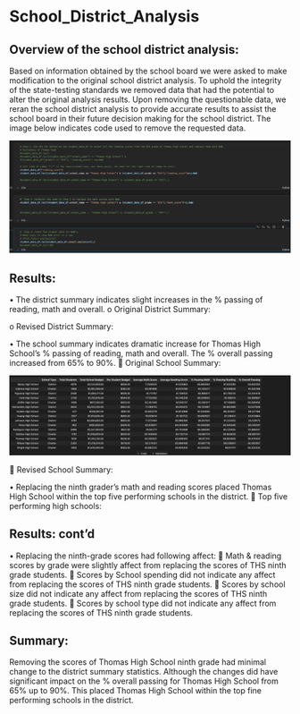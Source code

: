 # School_District_Analysis

## Overview of the school district analysis:

Based on information obtained by the school board we were asked to make modification to the original school district analysis.  To uphold the integrity of the state-testing standards we removed data that had the potential to alter the original analysis results.  Upon removing the questionable data, we reran the school district analysis to provide accurate results to assist the school board in their future decision making for the school district.  The image below indicates code used to remove the requested data.

![Image](https://github.com/bradrobe/School_District_Analysis/blob/main/PyCityShool_pics/school_analysis_code.png)
 
## Results:
•	The district summary indicates slight increases in the % passing of reading, math and overall.
o	Original District Summary:

 
o	Revised District Summary:
 

•	The school summary indicates dramatic increase for Thomas High School’s % passing of reading, math and overall.  The % overall passing increased from 65% to 90%.
	Original School Summary:

 ![image](https://github.com/bradrobe/School_District_Analysis/blob/main/PyCityShool_pics/Original%20School%20Summary.png)
 
	Revised School Summary:
 

•	Replacing the ninth grader’s math and reading scores placed Thomas High School within the top five performing schools in the district.
	Top five performing high schools:
 
## Results: cont’d

•	Replacing the ninth-grade scores had following affect:
	Math & reading scores by grade were slightly affect from replacing the scores of THS ninth grade students. 
	Scores by School spending did not indicate any affect from replacing the scores of THS ninth grade students.
	Scores by school size did not indicate any affect from replacing the scores of THS ninth grade students.
	Scores by school type did not indicate any affect from replacing the scores of THS ninth grade students.
## Summary: 
Removing the scores of Thomas High School ninth grade had minimal change to the district summary statistics.  Although the changes did have significant impact on the % overall passing for Thomas High School from 65% up to 90%.  This placed Thomas High School within the top fine performing schools in the district.


